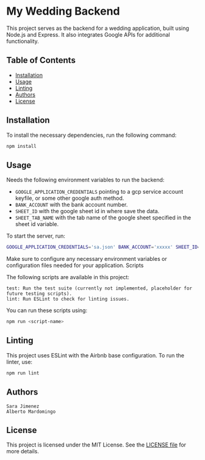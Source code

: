 # My Wedding Backend

This project serves as the backend for a wedding application, built using Node.js and Express. It also integrates Google APIs for additional functionality.

## Table of Contents

- [Installation](#installation)
- [Usage](#usage)
- [Linting](#linting)
- [Authors](#authors)
- [License](#license)

## Installation

To install the necessary dependencies, run the following command:

```bash
npm install
```

## Usage

Needs the following environment variables to run the backend:

- `GOOGLE_APPLICATION_CREDENTIALS` pointing to a gcp service account keyfile,
  or some other google auth method.
- `BANK_ACCOUNT` with the bank account number.
- `SHEET_ID` with the google sheet id in where save the data.
- `SHEET_TAB_NAME` with the tab name of the google sheet specified in the sheet id variable.

To start the server, run:

```bash
GOOGLE_APPLICATION_CREDENTIALS='sa.json' BANK_ACCOUNT='xxxxx' SHEET_ID='xxxxxx' SHEET_TAB_NAME='Invitados' node index.js
```

Make sure to configure any necessary environment variables or configuration files needed for your application.
Scripts

The following scripts are available in this project:

```text
test: Run the test suite (currently not implemented, placeholder for future testing scripts).
lint: Run ESLint to check for linting issues.
```

You can run these scripts using:

```bash
npm run <script-name>
```

## Linting

This project uses ESLint with the Airbnb base configuration. To run the linter, use:

```bash
npm run lint
```

## Authors

```text
Sara Jimenez
Alberto Mardomingo
```

## License

This project is licensed under the MIT License. See the [LICENSE file](../LICENSE) for more details.
